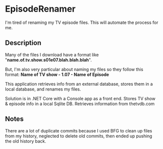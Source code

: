 # EpisodeRenamer
I'm tired of renaming my TV episode files. This will automate the process for me.
## Description
Many of the files I download have a format like "**name.of.tv.show.s01e07.blah.blah.blah**". 

But, I'm also very particular about naming my files so they follow this format: **Name of TV show - 1.07 - Name of Episode**

This application retrieves info from an external database, stores them in a local database, and renames my files.

Solution is in .NET Core with a Console app as a front end. Stores TV show & episode info in a local Sqlite DB. Retrieves information from thetvdb.com
## Notes
There are a lot of duplicate commits because I used BFG to clean up files from my history, neglected to delete old commits, then ended up pushing the old history back.